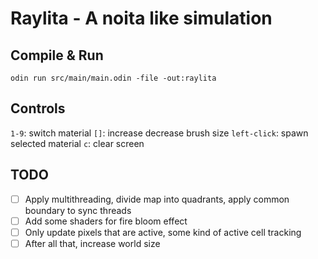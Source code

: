 # Raylita - A noita like simulation

## Compile & Run

```
odin run src/main/main.odin -file -out:raylita
```

## Controls

`1-9`: switch material
`[]`: increase decrease brush size
`left-click`: spawn selected material
`c`: clear screen


## TODO

- [ ] Apply multithreading, divide map into quadrants, apply common boundary to sync threads
- [ ] Add some shaders for fire bloom effect
- [ ] Only update pixels that are active, some kind of active cell tracking
- [ ] After all that, increase world size

